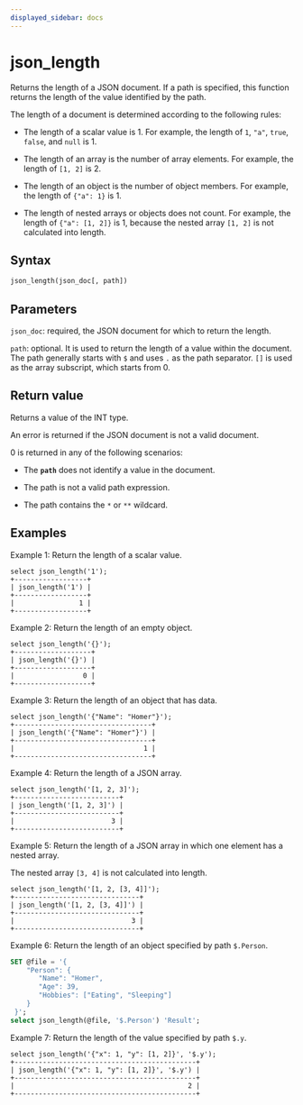 ```yaml
---
displayed_sidebar: docs
---
```


# json_length

 Returns the length of a JSON document. If a path is specified, this function returns the length of the value identified by the path.

The length of a document is determined according to the following rules:

- The length of a scalar value is 1. For example, the length of `1`, `"a"`, `true`, `false`, and `null` is 1.

- The length of an array is the number of array elements. For example, the length of `[1, 2]` is 2.

- The length of an object is the number of object members. For example, the length of `{"a": 1}` is 1.

- The length of nested arrays or objects does not count. For example, the length of `{"a": [1, 2]}` is 1, because the nested array `[1, 2]` is not calculated into length.

## Syntax

```Haskell
json_length(json_doc[, path])
```

## Parameters

`json_doc`: required, the JSON document for which to return the length.

`path`: optional. It is used to return the length of a value within the document. The path generally starts with `$` and uses `.` as the path separator. `[]` is used as the array subscript, which starts from 0.

## Return value

Returns a value of the INT type.

An error is returned if the JSON document is not a valid document.

0 is returned in any of the following scenarios:

- The **`path`** does not identify a value in the document.

- The path is not a valid path expression.

- The path contains the `*` or `**` wildcard.

## Examples

Example 1: Return the length of a scalar value.

```Plain
select json_length('1');
+------------------+
| json_length('1') |
+------------------+
|                1 |
+------------------+
```

Example 2: Return the length of an empty object.

```Plain
select json_length('{}');
+-------------------+
| json_length('{}') |
+-------------------+
|                 0 |
+-------------------+
```

Example 3: Return the length of an object that has data.

```Plain
select json_length('{"Name": "Homer"}');
+----------------------------------+
| json_length('{"Name": "Homer"}') |
+----------------------------------+
|                                1 |
+----------------------------------+
```

Example 4: Return the length of a JSON array.

```plain text
select json_length('[1, 2, 3]');
+--------------------------+
| json_length('[1, 2, 3]') |
+--------------------------+
|                        3 |
+--------------------------+
```

Example 5: Return the length of a JSON array in which one element has a nested array.

The nested array `[3, 4]` is not calculated into length.

```plain text
select json_length('[1, 2, [3, 4]]');
+-------------------------------+
| json_length('[1, 2, [3, 4]]') |
+-------------------------------+
|                             3 |
+-------------------------------+
```

Example 6: Return the length of an object specified by path `$.Person`.

```SQL
SET @file = '{  
    "Person": {    
       "Name": "Homer", 
       "Age": 39,
       "Hobbies": ["Eating", "Sleeping"]  
    }
 }';
select json_length(@file, '$.Person') 'Result';
```

Example 7: Return the length of the value specified by path `$.y`.

```plain text
select json_length('{"x": 1, "y": [1, 2]}', '$.y');
+---------------------------------------------+
| json_length('{"x": 1, "y": [1, 2]}', '$.y') |
+---------------------------------------------+
|                                           2 |
+---------------------------------------------+
```
